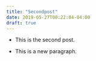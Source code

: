 ```yaml
---
title: "Secondpost"
date: 2019-05-27T00:22:04-04:00
draft: true
---
```




*    This is the second post.

* This is a new paragraph.


